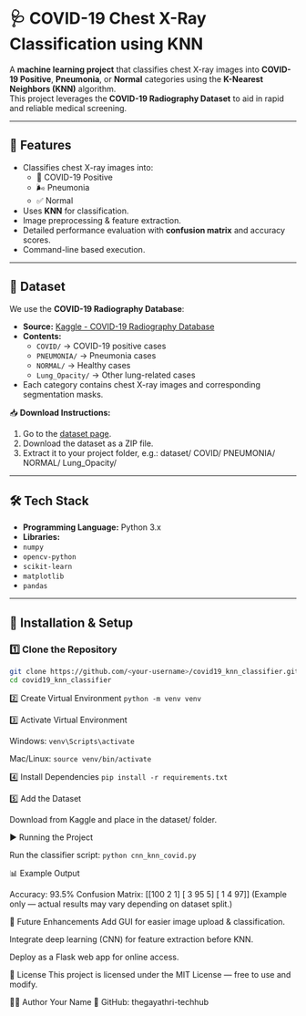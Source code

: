 # 🩺 COVID-19 Chest X-Ray Classification using KNN

A **machine learning project** that classifies chest X-ray images into **COVID-19 Positive**, **Pneumonia**, or **Normal** categories using the **K-Nearest Neighbors (KNN)** algorithm.  
This project leverages the **COVID-19 Radiography Dataset** to aid in rapid and reliable medical screening.

---

## 📌 Features
- Classifies chest X-ray images into:
  - 🦠 COVID-19 Positive
  - 🌬 Pneumonia
  - ✅ Normal
- Uses **KNN** for classification.
- Image preprocessing & feature extraction.
- Detailed performance evaluation with **confusion matrix** and accuracy scores.
- Command-line based execution.

---

## 📂 Dataset
We use the **COVID-19 Radiography Database**:
- **Source:** [Kaggle - COVID-19 Radiography Database](https://www.kaggle.com/tawsifurrahman/covid19-radiography-database)
- **Contents:**
  - `COVID/` → COVID-19 positive cases
  - `PNEUMONIA/` → Pneumonia cases
  - `NORMAL/` → Healthy cases
  - `Lung_Opacity/` → Other lung-related cases
- Each category contains chest X-ray images and corresponding segmentation masks.

📥 **Download Instructions:**
1. Go to the [dataset page](https://www.kaggle.com/tawsifurrahman/covid19-radiography-database).
2. Download the dataset as a ZIP file.
3. Extract it to your project folder, e.g.:
dataset/
COVID/
PNEUMONIA/
NORMAL/
Lung_Opacity/

---

## 🛠 Tech Stack
- **Programming Language:** Python 3.x
- **Libraries:**
- `numpy`
- `opencv-python`
- `scikit-learn`
- `matplotlib`
- `pandas`

---

## 🚀 Installation & Setup

### **1️⃣ Clone the Repository**
```bash
git clone https://github.com/<your-username>/covid19_knn_classifier.git
cd covid19_knn_classifier
```

2️⃣ Create Virtual Environment
```python -m venv venv```

3️⃣ Activate Virtual Environment

Windows:
```venv\Scripts\activate```

Mac/Linux:
```source venv/bin/activate```

4️⃣ Install Dependencies
```pip install -r requirements.txt```

5️⃣ Add the Dataset

Download from Kaggle and place in the dataset/ folder.

▶️ Running the Project

Run the classifier script:
```python cnn_knn_covid.py```

📊 Example Output

Accuracy: 93.5%
Confusion Matrix:
[[100   2   1]
 [  3  95   5]
 [  1   4  97]]
(Example only — actual results may vary depending on dataset split.)

📌 Future Enhancements
Add GUI for easier image upload & classification.

Integrate deep learning (CNN) for feature extraction before KNN.

Deploy as a Flask web app for online access.

📜 License
This project is licensed under the MIT License — free to use and modify.

👨‍💻 Author
Your Name
🔗 GitHub: thegayathri-techhub
